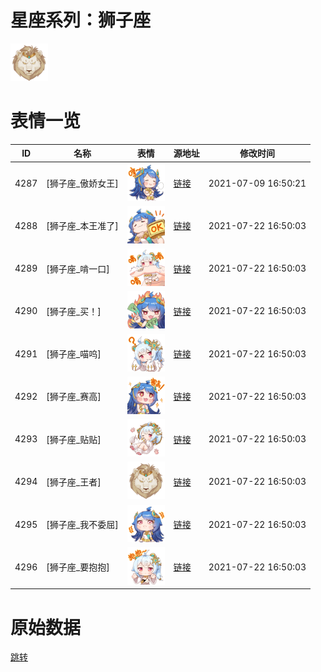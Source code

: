 # 星座系列：狮子座

<img src="./cover.png" height="60" alt="cover" />

# 表情一览

|ID|名称|表情|源地址|修改时间|
|----|----|----|----|----|
|4287|[狮子座_傲娇女王]|<img src="./pic/004287_%5B狮子座_傲娇女王%5D.png" height="60" alt="傲娇女王"/>|[链接](http://i0.hdslb.com/bfs/emote/f28c30d499c300dfa6b0ca4590e07e24633cc5cf.png)|2021-07-09 16:50:21|
|4288|[狮子座_本王准了]|<img src="./pic/004288_%5B狮子座_本王准了%5D.png" height="60" alt="本王准了"/>|[链接](http://i0.hdslb.com/bfs/emote/2bccc14573692101c5b5aa78670413f35764297f.png)|2021-07-22 16:50:03|
|4289|[狮子座_啃一口]|<img src="./pic/004289_%5B狮子座_啃一口%5D.png" height="60" alt="啃一口"/>|[链接](http://i0.hdslb.com/bfs/emote/173de2d5ca70c685ecc716191dd95e0f620a813b.png)|2021-07-22 16:50:03|
|4290|[狮子座_买！]|<img src="./pic/004290_%5B狮子座_买！%5D.png" height="60" alt="买！"/>|[链接](http://i0.hdslb.com/bfs/emote/399e6aab84ed179bed6ea0d95350a3ae036ed327.png)|2021-07-22 16:50:03|
|4291|[狮子座_喵呜]|<img src="./pic/004291_%5B狮子座_喵呜%5D.png" height="60" alt="喵呜"/>|[链接](http://i0.hdslb.com/bfs/emote/9ec59780560d3822f24d3ac9bb1953b28a3395e5.png)|2021-07-22 16:50:03|
|4292|[狮子座_赛高]|<img src="./pic/004292_%5B狮子座_赛高%5D.png" height="60" alt="赛高"/>|[链接](http://i0.hdslb.com/bfs/emote/8fb782c3c708fccf73da6fc3ab5e9d2f86265122.png)|2021-07-22 16:50:03|
|4293|[狮子座_贴贴]|<img src="./pic/004293_%5B狮子座_贴贴%5D.png" height="60" alt="贴贴"/>|[链接](http://i0.hdslb.com/bfs/emote/44b261045e06ecb8608aa4c7b5a9d1b5e58e6048.png)|2021-07-22 16:50:03|
|4294|[狮子座_王者]|<img src="./pic/004294_%5B狮子座_王者%5D.png" height="60" alt="王者"/>|[链接](http://i0.hdslb.com/bfs/emote/1688ec088e11eddf1ef0d378dfeaaced19001c57.png)|2021-07-22 16:50:03|
|4295|[狮子座_我不委屈]|<img src="./pic/004295_%5B狮子座_我不委屈%5D.png" height="60" alt="我不委屈"/>|[链接](http://i0.hdslb.com/bfs/emote/4c19aeb5032efe1e708f86c114535ed1c8deed1a.png)|2021-07-22 16:50:03|
|4296|[狮子座_要抱抱]|<img src="./pic/004296_%5B狮子座_要抱抱%5D.png" height="60" alt="要抱抱"/>|[链接](http://i0.hdslb.com/bfs/emote/858e07966d291da0953b632944c9561f42c9d787.png)|2021-07-22 16:50:03|

# 原始数据

[跳转](./raw.json)

